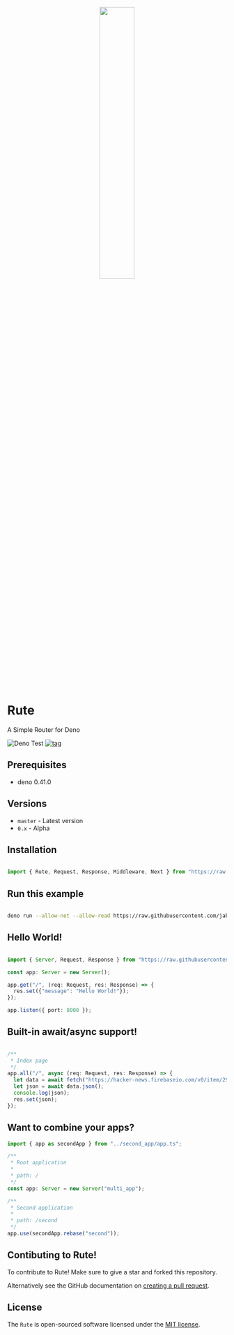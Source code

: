 <p align="center">
<image src="https://raw.githubusercontent.com/jabernardo/rute/master/assets/rute.png" width="40%" height="40%" />
</p>

# Rute 
A Simple Router for Deno

![Deno Test](https://github.com/jabernardo/rute/workflows/Deno%20Test/badge.svg)
[![tag](https://img.shields.io/badge/deno-v0.41.0-green.svg)](https://github.com/denoland/deno)

## Prerequisites

- deno 0.41.0

## Versions

- `master` - Latest version
- `0.x` - Alpha

## Installation

```ts

import { Rute, Request, Response, Middleware, Next } from "https://raw.githubusercontent.com/jabernardo/rute/0.x/mod.ts";

```

## Run this example

```sh

deno run --allow-net --allow-read https://raw.githubusercontent.com/jabernardo/rute/0.x/example/basic/app.ts

```

## Hello World!

```ts

import { Server, Request, Response } from "https://raw.githubusercontent.com/jabernardo/rute/0.x/mod.ts";

const app: Server = new Server();

app.get("/", (req: Request, res: Response) => {
  res.set({"message": "Hello World!"});
});

app.listen({ port: 8000 });

```

## Built-in await/async support!

```ts

/**
 * Index page
 */
app.all("/", async (req: Request, res: Response) => {
  let data = await fetch("https://hacker-news.firebaseio.com/v0/item/2921983.json?print=pretty");
  let json = await data.json();
  console.log(json);
  res.set(json);
});


```

## Want to combine your apps?

```ts
import { app as secondApp } from "../second_app/app.ts";

/**
 * Root application
 *
 * path: /
 */
const app: Server = new Server("multi_app");

/**
 * Second application
 *
 * path: /second
 */
app.use(secondApp.rebase("second"));
```

## Contibuting to Rute!
To contribute to Rute! Make sure to give a star and forked this repository.

Alternatively see the GitHub documentation on [creating a pull request](https://help.github.com/en/github/collaborating-with-issues-and-pull-requests/creating-a-pull-request).

## License
The `Rute` is open-sourced software licensed under the [MIT license](http://opensource.org/licenses/MIT).
